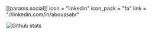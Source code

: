  [[params.social]]
    icon = "linkedin"
    icon_pack = "fa"
    link = "//linkedin.com/in/aboussabr"
    
![Github stats](https://github-readme-stats.vercel.app/api?username=mehdiget&theme=highcontrast&show_icons=true&count_private=true)
